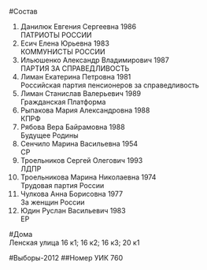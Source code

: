 #Состав
1. Данилюк Евгения Сергеевна 1986   
    ПАТРИОТЫ РОССИИ
2. Есич Елена Юрьевна 1983   
    КОММУНИСТЫ РОССИИ
3. Ильюшенко Александр Владимирович 1987   
    ПАРТИЯ ЗА СПРАВЕДЛИВОСТЬ
4. Лиман Екатерина Петровна 1981   
    Российская партия пенсионеров за справедливость
5. Лиман Станислав Валерьевич 1989   
    Гражданская Платформа
6. Рыпакова Мария Александровна 1988   
    КПРФ
7. Рябова Вера Байрамовна 1988   
    Будущее Родины
8. Сенчило Марина Васильевна 1954   
    СР
9. Троельников Сергей Олегович 1993   
    ЛДПР
10. Троельникова Марина Николаевна 1974   
    Трудовая партия России
11. Чулкова Анна Борисовна 1977   
    За женщин России
12. Юдин Руслан Васильевич 1983   
    ЕР

#Дома  
Ленская улица 16 к1; 16 к2; 16 к3; 20 к1

#Выборы-2012
##Номер УИК
760
